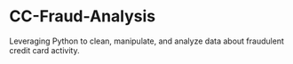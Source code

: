 # CC-Fraud-Analysis
Leveraging Python to clean, manipulate, and analyze data about fraudulent credit card activity.
